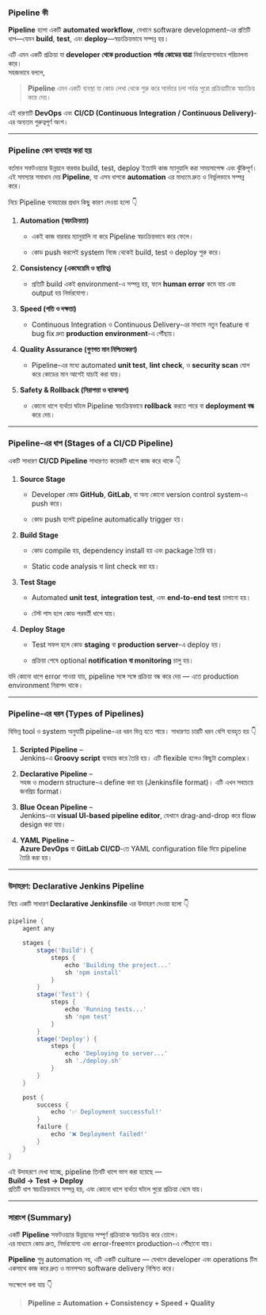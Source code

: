 ### **Pipeline কী**

**Pipeline** হলো একটি **automated workflow**, যেখানে software development-এর প্রতিটি ধাপ—যেমন **build**, **test**, এবং **deploy**—স্বয়ংক্রিয়ভাবে সম্পন্ন হয়।

এটি এমন একটি প্রক্রিয়া যা **developer থেকে production পর্যন্ত কোডের যাত্রা** নির্ভরযোগ্যভাবে পরিচালনা করে।  
সহজভাবে বললে,

> **Pipeline** এমন একটি ব্যবস্থা যা কোড লেখা থেকে শুরু করে সার্ভারে চলা পর্যন্ত পুরো প্রক্রিয়াটিকে স্বয়ংক্রিয় করে দেয়।

এই ধারণাটি **DevOps** এবং **CI/CD (Continuous Integration / Continuous Delivery)**-এর অন্যতম গুরুত্বপূর্ণ অংশ।

---

### **Pipeline কেন ব্যবহার করা হয়**

বর্তমান সফটওয়্যার উন্নয়নে বারবার build, test, deploy ইত্যাদি কাজ ম্যানুয়ালি করা সময়সাপেক্ষ এবং ঝুঁকিপূর্ণ।  
এই সমস্যার সমাধান দেয় **Pipeline**, যা এসব ধাপকে **automation** এর মাধ্যমে দ্রুত ও নির্ভুলভাবে সম্পন্ন করে।

নিচে Pipeline ব্যবহারের প্রধান কিছু কারণ দেওয়া হলো 👇

1. **Automation (স্বয়ংক্রিয়তা)**
    
    - একই কাজ বারবার ম্যানুয়ালি না করে Pipeline স্বয়ংক্রিয়ভাবে করে ফেলে।
        
    - কোড push করলেই system নিজে থেকেই build, test ও deploy শুরু করে।
        
2. **Consistency (একঘেয়েমি ও স্থায়িত্ব)**
    
    - প্রতিটি build একই environment-এ সম্পন্ন হয়, ফলে **human error** কমে যায় এবং output হয় নির্ভরযোগ্য।
        
3. **Speed (গতি ও দক্ষতা)**
    
    - Continuous Integration ও Continuous Delivery-এর মাধ্যমে নতুন feature বা bug fix দ্রুত **production environment**-এ পৌঁছায়।
        
4. **Quality Assurance (গুণগত মান নিশ্চিতকরণ)**
    
    - Pipeline-এর মধ্যে automated **unit test**, **lint check**, ও **security scan** যোগ করে কোডের মান আগেই যাচাই করা যায়।
        
5. **Safety & Rollback (নিরাপত্তা ও ব্যাকআপ)**
    
    - কোনো ধাপে ব্যর্থতা ঘটলে Pipeline স্বয়ংক্রিয়ভাবে **rollback** করতে পারে বা **deployment বন্ধ** করে দেয়।
        

---

### **Pipeline-এর ধাপ (Stages of a CI/CD Pipeline)**

একটি সাধারণ **CI/CD Pipeline** সাধারণত কয়েকটি ধাপে কাজ করে থাকে 👇

1. **Source Stage**
    
    - Developer কোড **GitHub**, **GitLab**, বা অন্য কোনো version control system-এ push করে।
        
    - কোড push হলেই pipeline automatically trigger হয়।
        
2. **Build Stage**
    
    - কোড compile হয়, dependency install হয় এবং package তৈরি হয়।
        
    - Static code analysis বা lint check করা হয়।
        
3. **Test Stage**
    
    - Automated **unit test**, **integration test**, এবং **end-to-end test** চালানো হয়।
        
    - টেস্ট পাস হলে কোড পরবর্তী ধাপে যায়।
        
4. **Deploy Stage**
    
    - Test সফল হলে কোড **staging** বা **production server**-এ deploy হয়।
        
    - প্রক্রিয়া শেষে optional **notification বা monitoring** চালু হয়।
        

যদি কোনো ধাপে error পাওয়া যায়, pipeline সঙ্গে সঙ্গে প্রক্রিয়া বন্ধ করে দেয় — এতে production environment নিরাপদ থাকে।

---

### **Pipeline-এর ধরন (Types of Pipelines)**

বিভিন্ন tool ও system অনুযায়ী pipeline-এর ধরন ভিন্ন হতে পারে। সাধারণত চারটি ধরন বেশি ব্যবহৃত হয় 👇

1. **Scripted Pipeline** –  
    Jenkins-এ **Groovy script** ব্যবহার করে তৈরি হয়। এটি flexible হলেও কিছুটা complex।
    
2. **Declarative Pipeline** –  
    সহজ ও modern structure-এ define করা হয় (Jenkinsfile format)। এটি এখন সবচেয়ে জনপ্রিয় format।
    
3. **Blue Ocean Pipeline** –  
    Jenkins-এর **visual UI-based pipeline editor**, যেখানে drag-and-drop করে flow design করা যায়।
    
4. **YAML Pipeline** –  
    **Azure DevOps** বা **GitLab CI/CD**-তে YAML configuration file দিয়ে pipeline তৈরি করা হয়।
    

---

### **উদাহরণ: Declarative Jenkins Pipeline**

নিচে একটি সাধারণ **Declarative Jenkinsfile** এর উদাহরণ দেওয়া হলো 👇

```groovy
pipeline {
    agent any

    stages {
        stage('Build') {
            steps {
                echo 'Building the project...'
                sh 'npm install'
            }
        }
        stage('Test') {
            steps {
                echo 'Running tests...'
                sh 'npm test'
            }
        }
        stage('Deploy') {
            steps {
                echo 'Deploying to server...'
                sh './deploy.sh'
            }
        }
    }

    post {
        success {
            echo '✅ Deployment successful!'
        }
        failure {
            echo '❌ Deployment failed!'
        }
    }
}
```

এই উদাহরণে দেখা যাচ্ছে, pipeline তিনটি ধাপে ভাগ করা হয়েছে —  
**Build → Test → Deploy**  
প্রতিটি ধাপ স্বয়ংক্রিয়ভাবে সম্পন্ন হয়, এবং কোনো ধাপে ব্যর্থতা ঘটলে পুরো প্রক্রিয়া থেমে যায়।

---

### **সারাংশ (Summary)**

একটি **Pipeline** সফটওয়্যার উন্নয়নের সম্পূর্ণ প্রক্রিয়াকে স্বয়ংক্রিয় করে তোলে।  
এর মাধ্যমে কোড দ্রুত, নির্ভরযোগ্য এবং error-freeভাবে production-এ পৌঁছানো যায়।

**Pipeline** শুধু automation নয়, এটি একটি culture — যেখানে developer এবং operations টিম একসাথে কাজ করে দ্রুত ও মানসম্মত software delivery নিশ্চিত করে।

সংক্ষেপে বলা যায় 👇

> **Pipeline = Automation + Consistency + Speed + Quality**
